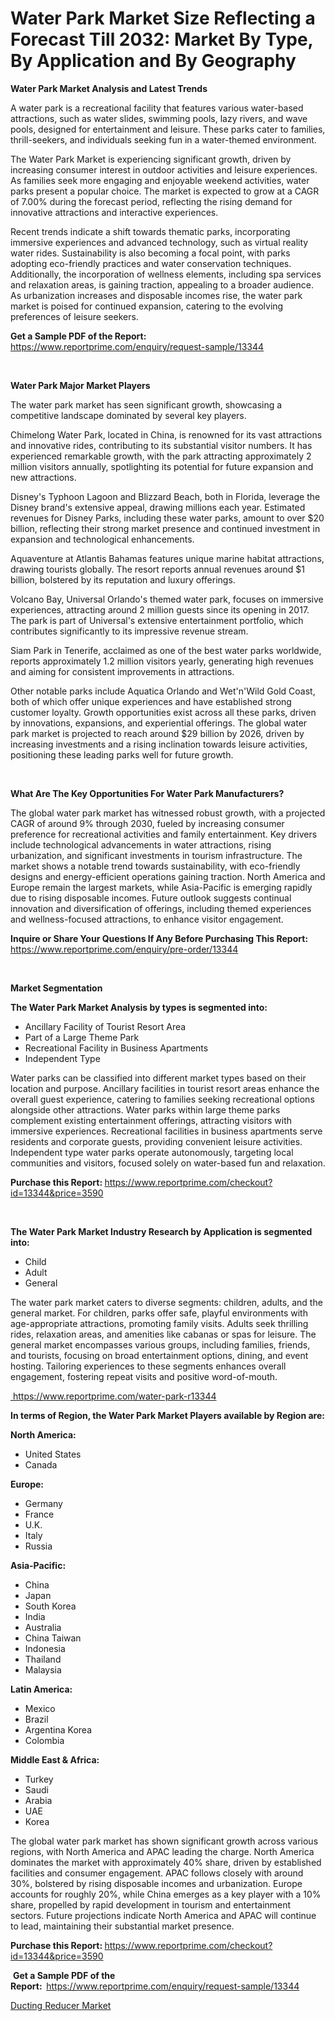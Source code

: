<p><h1>Water Park Market Size Reflecting a Forecast Till 2032: Market By Type, By Application and By Geography</h1></p><p><strong>Water Park Market Analysis and Latest Trends</strong></p>
<p><p>A water park is a recreational facility that features various water-based attractions, such as water slides, swimming pools, lazy rivers, and wave pools, designed for entertainment and leisure. These parks cater to families, thrill-seekers, and individuals seeking fun in a water-themed environment. </p><p>The Water Park Market is experiencing significant growth, driven by increasing consumer interest in outdoor activities and leisure experiences. As families seek more engaging and enjoyable weekend activities, water parks present a popular choice. The market is expected to grow at a CAGR of 7.00% during the forecast period, reflecting the rising demand for innovative attractions and interactive experiences. </p><p>Recent trends indicate a shift towards thematic parks, incorporating immersive experiences and advanced technology, such as virtual reality water rides. Sustainability is also becoming a focal point, with parks adopting eco-friendly practices and water conservation techniques. Additionally, the incorporation of wellness elements, including spa services and relaxation areas, is gaining traction, appealing to a broader audience. As urbanization increases and disposable incomes rise, the water park market is poised for continued expansion, catering to the evolving preferences of leisure seekers.</p></p>
<p><strong>Get a Sample PDF of the Report:&nbsp;</strong> <a href="https://www.reportprime.com/enquiry/request-sample/13344?utm_campaign=2009&utm_medium=2&utm_source=Github&utm_content=ia&utm_term=24032025&utm_id=water-park">https://www.reportprime.com/enquiry/request-sample/13344</a></p>
<p>&nbsp;</p>
<p><strong>Water Park Major Market Players</strong></p>
<p><p>The water park market has seen significant growth, showcasing a competitive landscape dominated by several key players. </p><p>Chimelong Water Park, located in China, is renowned for its vast attractions and innovative rides, contributing to its substantial visitor numbers. It has experienced remarkable growth, with the park attracting approximately 2 million visitors annually, spotlighting its potential for future expansion and new attractions.</p><p>Disney's Typhoon Lagoon and Blizzard Beach, both in Florida, leverage the Disney brand's extensive appeal, drawing millions each year. Estimated revenues for Disney Parks, including these water parks, amount to over $20 billion, reflecting their strong market presence and continued investment in expansion and technological enhancements.</p><p>Aquaventure at Atlantis Bahamas features unique marine habitat attractions, drawing tourists globally. The resort reports annual revenues around $1 billion, bolstered by its reputation and luxury offerings.</p><p>Volcano Bay, Universal Orlando's themed water park, focuses on immersive experiences, attracting around 2 million guests since its opening in 2017. The park is part of Universal's extensive entertainment portfolio, which contributes significantly to its impressive revenue stream.</p><p>Siam Park in Tenerife, acclaimed as one of the best water parks worldwide, reports approximately 1.2 million visitors yearly, generating high revenues and aiming for consistent improvements in attractions.</p><p>Other notable parks include Aquatica Orlando and Wet'n'Wild Gold Coast, both of which offer unique experiences and have established strong customer loyalty. Growth opportunities exist across all these parks, driven by innovations, expansions, and experiential offerings. The global water park market is projected to reach around $29 billion by 2026, driven by increasing investments and a rising inclination towards leisure activities, positioning these leading parks well for future growth.</p></p>
<p>&nbsp;</p>
<p><strong>What Are The Key Opportunities For Water Park Manufacturers?</strong></p>
<p><p>The global water park market has witnessed robust growth, with a projected CAGR of around 9% through 2030, fueled by increasing consumer preference for recreational activities and family entertainment. Key drivers include technological advancements in water attractions, rising urbanization, and significant investments in tourism infrastructure. The market shows a notable trend towards sustainability, with eco-friendly designs and energy-efficient operations gaining traction. North America and Europe remain the largest markets, while Asia-Pacific is emerging rapidly due to rising disposable incomes. Future outlook suggests continual innovation and diversification of offerings, including themed experiences and wellness-focused attractions, to enhance visitor engagement.</p></p>
<p><strong>Inquire or Share Your Questions If Any Before Purchasing This Report:</strong> <a href="https://www.reportprime.com/enquiry/pre-order/13344?utm_campaign=2009&utm_medium=2&utm_source=Github&utm_content=ia&utm_term=24032025&utm_id=water-park">https://www.reportprime.com/enquiry/pre-order/13344</a></p>
<p>&nbsp;</p>
<p><strong>Market Segmentation</strong></p>
<p><strong>The Water Park Market Analysis by types is segmented into:</strong></p>
<p><ul><li>Ancillary Facility of Tourist Resort Area</li><li>Part of a Large Theme Park</li><li>Recreational Facility in Business Apartments</li><li>Independent Type</li></ul></p>
<p><p>Water parks can be classified into different market types based on their location and purpose. Ancillary facilities in tourist resort areas enhance the overall guest experience, catering to families seeking recreational options alongside other attractions. Water parks within large theme parks complement existing entertainment offerings, attracting visitors with immersive experiences. Recreational facilities in business apartments serve residents and corporate guests, providing convenient leisure activities. Independent type water parks operate autonomously, targeting local communities and visitors, focused solely on water-based fun and relaxation.</p></p>
<p><strong>Purchase this Report:&nbsp;</strong><a href="https://www.reportprime.com/checkout?id=13344&price=3590&utm_campaign=2009&utm_medium=2&utm_source=Github&utm_content=ia&utm_term=24032025&utm_id=water-park">https://www.reportprime.com/checkout?id=13344&price=3590</a></p>
<p>&nbsp;</p>
<p><strong>The Water Park Market Industry Research by Application is segmented into:</strong></p>
<p><ul><li>Child</li><li>Adult</li><li>General</li></ul></p>
<p><p>The water park market caters to diverse segments: children, adults, and the general market. For children, parks offer safe, playful environments with age-appropriate attractions, promoting family visits. Adults seek thrilling rides, relaxation areas, and amenities like cabanas or spas for leisure. The general market encompasses various groups, including families, friends, and tourists, focusing on broad entertainment options, dining, and event hosting. Tailoring experiences to these segments enhances overall engagement, fostering repeat visits and positive word-of-mouth.</p></p>
<p><a href="https://www.reportprime.com/water-park-r13344?utm_campaign=2009&utm_medium=2&utm_source=Github&utm_content=ia&utm_term=24032025&utm_id=water-park">&nbsp;https://www.reportprime.com/water-park-r13344</a></p>
<p><strong>In terms of Region, the Water Park Market Players available by Region are:</strong></p>
<p>
    <p> <strong> North America: </strong>
        <ul>
            <li>United States</li>
            <li>Canada</li>
        </ul>
        </p> 
    <p> <strong> Europe: </strong>
        <ul>
            <li>Germany</li>
            <li>France</li>
            <li>U.K.</li>
            <li>Italy</li>
            <li>Russia</li>
        </ul>
        </p> 
    <p> <strong> Asia-Pacific: </strong>
        <ul>
            <li>China</li>
            <li>Japan</li>
            <li>South Korea</li>
            <li>India</li>
            <li>Australia</li>
            <li>China Taiwan</li>
            <li>Indonesia</li>
            <li>Thailand</li>
            <li>Malaysia</li>
        </ul>
        </p> 
    <p> <strong> Latin America: </strong>
        <ul>
            <li>Mexico</li>
            <li>Brazil</li>
            <li>Argentina Korea</li>
            <li>Colombia</li>
        </ul>
        </p> 
    <p> <strong> Middle East & Africa: </strong>
        <ul>
            <li>Turkey</li>
            <li>Saudi</li>
            <li>Arabia</li>
            <li>UAE</li>
            <li>Korea</li>
        </ul>
    </p>
    </p>
<p><p>The global water park market has shown significant growth across various regions, with North America and APAC leading the charge. North America dominates the market with approximately 40% share, driven by established facilities and consumer engagement. APAC follows closely with around 30%, bolstered by rising disposable incomes and urbanization. Europe accounts for roughly 20%, while China emerges as a key player with a 10% share, propelled by rapid development in tourism and entertainment sectors. Future projections indicate North America and APAC will continue to lead, maintaining their substantial market presence.</p></p>
<p><strong>Purchase this Report: </strong><a href="https://www.reportprime.com/checkout?id=13344&price=3590&utm_campaign=2009&utm_medium=2&utm_source=Github&utm_content=ia&utm_term=24032025&utm_id=water-park">https://www.reportprime.com/checkout?id=13344&price=3590</a></p>
<p>&nbsp;<strong>Get a Sample PDF of the Report:&nbsp;&nbsp;</strong><a href="https://www.reportprime.com/enquiry/request-sample/13344?utm_campaign=2009&utm_medium=2&utm_source=Github&utm_content=ia&utm_term=24032025&utm_id=water-park">https://www.reportprime.com/enquiry/request-sample/13344</a></p>
<p><strong></strong></p>
<p><p><a href="https://github.com/hgf64gh/Market-Research-Report-List-2/blob/main/ducting-reducer-market.md?utm_campaign=2009&utm_medium=2&utm_source=Github&utm_content=ia&utm_term=24032025&utm_id=water-park">Ducting Reducer Market</a></p></p>